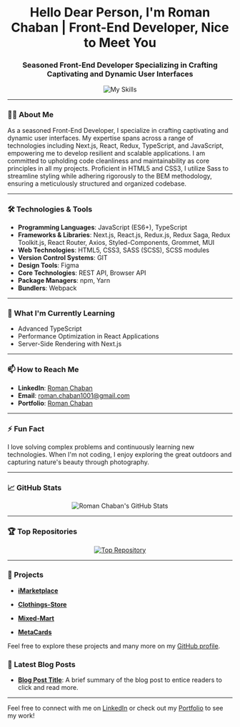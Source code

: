 <h1 align="center">Hello Dear Person, I'm Roman Chaban | Front-End Developer, Nice to Meet You</h1>
<h3 align="center">Seasoned Front-End Developer Specializing in Crafting Captivating and Dynamic User Interfaces</h3>

<p align="center">
  <img src="https://skillicons.dev/icons?i=html,css,js,git,sass,next,react,typescript,redux,npm,yarn,webpack,figma,styledcomponents,materialui,postman,vscode" alt="My Skills" />
</p>

---

### 🧑‍💻 About Me
As a seasoned Front-End Developer, I specialize in crafting captivating and dynamic user interfaces. My expertise spans across a range of technologies including Next.js, React, Redux, TypeScript, and JavaScript, empowering me to develop resilient and scalable applications. I am committed to upholding code cleanliness and maintainability as core principles in all my projects. Proficient in HTML5 and CSS3, I utilize Sass to streamline styling while adhering rigorously to the BEM methodology, ensuring a meticulously structured and organized codebase.

---

### 🛠️ Technologies & Tools
- **Programming Languages**: JavaScript (ES6+), TypeScript
- **Frameworks & Libraries**: Next.js, React.js, Redux.js, Redux Saga, Redux Toolkit.js, React Router, Axios, Styled-Components, Grommet, MUI
- **Web Technologies**: HTML5, CSS3, SASS (SCSS), SCSS modules
- **Version Control Systems**: GIT
- **Design Tools**: Figma
- **Core Technologies**: REST API, Browser API
- **Package Managers**: npm, Yarn
- **Bundlers**: Webpack

---

### 🌱 What I'm Currently Learning
- Advanced TypeScript
- Performance Optimization in React Applications
- Server-Side Rendering with Next.js

---

### 📫 How to Reach Me
- **LinkedIn**: [Roman Chaban](https://www.linkedin.com/in/chaban1001/)
- **Email**: [roman.chaban1001@gmail.com](mailto:roman.chaban1001@gmail.com)
- **Portfolio**: [Roman Chaban](https://github.com/roman-chaban?tab=repositories)

---

### ⚡ Fun Fact
I love solving complex problems and continuously learning new technologies. When I'm not coding, I enjoy exploring the great outdoors and capturing nature's beauty through photography.

---

### 📈 GitHub Stats
<p align="center">
  <img src="https://github-readme-stats.vercel.app/api?username=roman-chaban&show_icons=true&theme=radical" alt="Roman Chaban's GitHub Stats" />
</p>

---

### 🏆 Top Repositories
<p align="center">
  <a href="https://github.com/roman-chaban/repository-name">
    <img src="https://github-readme-stats.vercel.app/api/pin/?username=roman-chaban&repo=repository-name&theme=radical" alt="Top Repository" />
  </a>
</p>

---

### 🚀 Projects
- **[iMarketplace]([https://roman-chaban.github.io/iMarketplace/])**
  
- **[Clothings-Store](https://clothing-store-tau-drab.vercel.app/)**

- **[Mixed-Mart](https://tech-wave-one.vercel.app/)**

- **[MetaCards](https://nft-project-rosy.vercel.app/)**

Feel free to explore these projects and many more on my [GitHub profile](https://github.com/roman-chaban?tab=repositories).


### 📝 Latest Blog Posts
- **[Blog Post Title](https://github.com/roman-chaban?tab=repositories)**: A brief summary of the blog post to entice readers to click and read more.

---

Feel free to connect with me on [LinkedIn](https://www.linkedin.com/in/chaban1001/) or check out my [Portfolio](https://github.com/roman-chaban?tab=repositories) to see my work!

